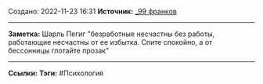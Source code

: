 Создано: 2022-11-23 16:31
**Источник:** [_99 франков](_99%20франков.md)
***
**Заметка:**  Шарль Пегиг "безработные несчастны без работы, работающие несчастны от ее избытка. Спите спокойно, а от бессонницы глотайте прозак"
***
**Ссылки:** 
**Тэги:** #Психология 


